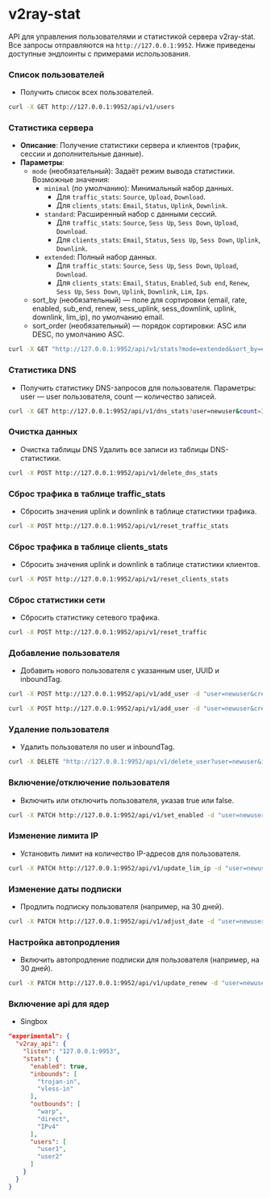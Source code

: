 # v2ray-stat

API для управления пользователями и статистикой сервера v2ray-stat. Все запросы отправляются на `http://127.0.0.1:9952`. Ниже приведены доступные эндпоинты с примерами использования.
### Список пользователей
- Получить список всех пользователей.

```bash
curl -X GET http://127.0.0.1:9952/api/v1/users
```

### Статистика сервера

- **Описание**: Получение статистики сервера и клиентов (трафик, сессии и дополнительные данные).
- **Параметры**:
  - `mode` (необязательный): Задаёт режим вывода статистики. Возможные значения:
    - `minimal` (по умолчанию): Минимальный набор данных.
      - Для `traffic_stats`: `Source`, `Upload`, `Download`.
      - Для `clients_stats`: `Email`, `Status`, `Uplink`, `Downlink`.
    - `standard`: Расширенный набор с данными сессий.
      - Для `traffic_stats`: `Source`, `Sess Up`, `Sess Down`, `Upload`, `Download`.
      - Для `clients_stats`: `Email`, `Status`, `Sess Up`, `Sess Down`, `Uplink`, `Downlink`.
    - `extended`: Полный набор данных.
      - Для `traffic_stats`: `Source`, `Sess Up`, `Sess Down`, `Upload`, `Download`.
      - Для `clients_stats`: `Email`, `Status`, `Enabled`, `Sub end`, `Renew`, `Sess Up`, `Sess Down`, `Uplink`, `Downlink`, `Lim`, `Ips`.
  - sort_by (необязательный) — поле для сортировки (email, rate, enabled, sub_end, renew, sess_uplink, sess_downlink, uplink, downlink, lim_ip), по умолчанию email.
  - sort_order (необязательный) — порядок сортировки: ASC или DESC, по умолчанию ASC.
```bash
curl -X GET "http://127.0.0.1:9952/api/v1/stats?mode=extended&sort_by=email&sort_order=DESC"
```

### Статистика DNS
- Получить статистику DNS-запросов для пользователя. Параметры: user — user пользователя, count — количество записей.

```bash
curl -X GET http://127.0.0.1:9952/api/v1/dns_stats?user=newuser&count=10
```

### Очистка данных
- Очистка таблицы DNS
Удалить все записи из таблицы DNS-статистики.

```bash
curl -X POST http://127.0.0.1:9952/api/v1/delete_dns_stats
```

### Сброс трафика в таблице traffic_stats
- Сбросить значения uplink и downlink в таблице статистики трафика.

```bash
curl -X POST http://127.0.0.1:9952/api/v1/reset_traffic_stats
```

### Сброс трафика в таблице clients_stats
- Сбросить значения uplink и downlink в таблице статистики клиентов.

```bash
curl -X POST http://127.0.0.1:9952/api/v1/reset_clients_stats
```

### Сброс статистики сети
- Сбросить статистику сетевого трафика.

```bash
curl -X POST http://127.0.0.1:9952/api/v1/reset_traffic
```

### Добавление пользователя
- Добавить нового пользователя с указанным user, UUID и inboundTag.

```bash
curl -X POST http://127.0.0.1:9952/api/v1/add_user -d "user=newuser&credential=123e4567-e89b-12d3-a456-426614174000&inboundTag=vless-in"
```
```bash
curl -X POST http://127.0.0.1:9952/api/v1/add_user -d "user=newuser&credential=tAmkh1Sn4NbiJ3pGTF5V9kek1l5LWW&inboundTag=trojan-in"
```

### Удаление пользователя
- Удалить пользователя по user и inboundTag.

```bash
curl -X DELETE "http://127.0.0.1:9952/api/v1/delete_user?user=newuser&inboundTag=vless-in"
```

### Включение/отключение пользователя
- Включить или отключить пользователя, указав true или false.

```bash
curl -X PATCH http://127.0.0.1:9952/api/v1/set_enabled -d "user=newuser&enabled=false"
```

### Изменение лимита IP
- Установить лимит на количество IP-адресов для пользователя.

```bash
curl -X PATCH http://127.0.0.1:9952/api/v1/update_lim_ip -d "user=newuser&lim_ip=5"
```

### Изменение даты подписки
- Продлить подписку пользователя (например, на 30 дней).

```bash
curl -X PATCH http://127.0.0.1:9952/api/v1/adjust_date -d "user=newuser&sub_end=+30:0"
```

### Настройка автопродления
- Включить автопродление подписки для пользователя (например, на 30 дней).

```bash
curl -X PATCH http://127.0.0.1:9952/api/v1/update_renew -d "user=newuser&renew=30"
```

### Включение api для ядер

- Singbox
```json
"experimental": {
  "v2ray_api": {
    "listen": "127.0.0.1:9953",
    "stats": {
      "enabled": true,
      "inbounds": [
        "trojan-in",
        "vless-in"
      ],
      "outbounds": [
        "warp",
        "direct",
        "IPv4"
      ],
      "users": [
        "user1",
        "user2"
      ]
    }
  }
}
```

